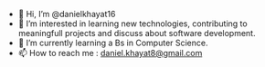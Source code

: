 - 👋 Hi, I’m @danielkhayat16
- 👀 I’m interested in learning new technologies, contributing to meaningfull projects and discuss about software development.
- 🌱 I’m currently learning a Bs in Computer Science.
- 📫 How to reach me : daniel.khayat8@gmail.com



